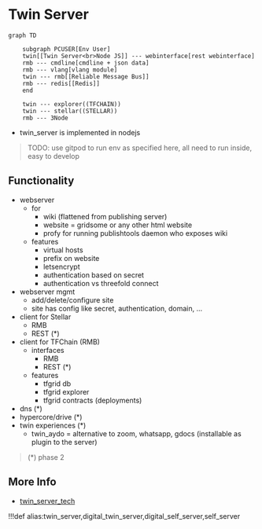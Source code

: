 # Twin Server

```mermaid
graph TD

    subgraph PCUSER[Env User]
    twin[[Twin Server<br>Node JS]] --- webinterface[rest webinterface]
    rmb --- cmdline[cmdline + json data]
    rmb --- vlang[vlang module]
    twin --- rmb[[Reliable Message Bus]]  
    rmb --- redis[[Redis]]
    end

    twin --- explorer((TFCHAIN))
    twin --- stellar((STELLAR))
    rmb --- 3Node
```

- twin_server is implemented in nodejs

> TODO: use gitpod to run env as specified here, all need to run inside, easy to develop


## Functionality

- webserver
  - for 
    - wiki (flattened from publishing server)
    - website = gridsome or any other html website
    - profy for running publishtools daemon who exposes wiki
  - features
    - virtual hosts
    - prefix on website
    - letsencrypt
    - authentication based on secret
    - authentication vs threefold connect
- webserver mgmt
  - add/delete/configure site
  - site has config like secret, authentication, domain, ...
- client for Stellar
  - RMB
  - REST (*)
- client for TFChain (RMB)
  - interfaces
    - RMB
    - REST (*)
  - features
    - tfgrid db
    - tfgrid explorer
    - tfgrid contracts (deployments)
- dns (*)
- hypercore/drive (*)
- twin experiences (*)
  - twin_aydo = alternative to zoom, whatsapp, gdocs (installable as plugin to the server)

> (*) phase 2

## More Info

- [twin_server_tech](twin_server_tech)
  

!!!def alias:twin_server,digital_twin_server,digital_self_server,self_server